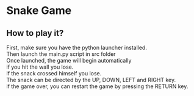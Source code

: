 # Snake Game
## How to play it?
First, make sure you have the python launcher installed.<br/>
Then launch the main.py script in src folder <br/>
Once launched, the game will begin automatically <br/>
if you hit the wall you lose. <br/>
if the snack crossed himself you lose. <br/>
The snack can be directed by the UP, DOWN, LEFT and RIGHT key. <br/>
if the game over, you can restart the game by pressing the RETURN key. 
